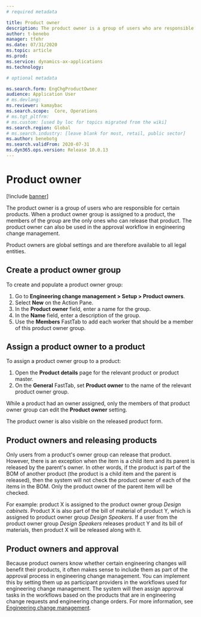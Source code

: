 ```yaml
---
# required metadata

title: Product owner
description: The product owner is a group of users who are responsible for certain products. When a product owner group is assigned to a product, the members of the group are the only ones who can release that product. The product owner can also be used in the approval workflow.
author: t-benebo
manager: tfehr
ms.date: 07/31/2020
ms.topic: article
ms.prod: 
ms.service: dynamics-ax-applications
ms.technology: 

# optional metadata

ms.search.form: EngChgProductOwner
audience: Application User
# ms.devlang: 
ms.reviewer: kamaybac
ms.search.scope:  Core, Operations
# ms.tgt_pltfrm: 
# ms.custom: [used by loc for topics migrated from the wiki]
ms.search.region: Global
# ms.search.industry: [leave blank for most, retail, public sector]
ms.author: benebotg
ms.search.validFrom: 2020-07-31
ms.dyn365.ops.version: Release 10.0.13
---
```


# Product owner

[!include [banner](../includes/banner.md)]

The product owner is a group of users who are responsible for certain products. When a product owner group is assigned to a product, the members of the group are the only ones who can release that product. The product owner can also be used in the approval workflow in engineering change management.

Product owners are global settings and are therefore available to all legal entities.

## Create a product owner group

To create and populate a product owner group:

1. Go to **Engineering change management \> Setup \> Product owners**.
2. Select **New** on the Action Pane.
3. In the **Product owner** field, enter a name for the group. <!-- KFM: What kind of value? How is this different from the name? BNG it is like when you use Name and Description for other fields, Name would be Product owner and name would be description, labels should be name and description here... KFM: OK, I wrote it like that for now (though it looks kind of silly). If we change these labels, we need to remember to update these steps.  -->
4. In the **Name** field, enter a description of the group.
5. Use the **Members** FastTab to add each worker that should be a member of this product owner group.

## Assign a product owner to a product

To assign a product owner group to a product:

1. Open the **Product details** page for the relevant product or product master.
1. On the **General** FastTab, set **Product owner** to the name of the relevant product owner group.

While a product had an owner assigned, only the members of that product owner group can edit the **Product owner** setting.

The product owner is also visible on the released product form. 

## Product owners and releasing products

Only users from a product's owner group can release that product. However, there is an exception when the item is a child item and its parent is released by the parent's owner. In other words, if the product is part of the BOM of another product (the product is a child item and the parent is released), then the system will not check the product owner of each of the items in the BOM. Only the product owner of the parent item will be checked.

For example: product X is assigned to the product owner group *Design cabinets*. Product X is also part of the bill of material of product Y, which is assigned to product owner group *Design Speakers*. If a user from the product owner group *Design Speakers* releases product Y and its bill of materials, then product X will be released along with it.

## Product owners and approval

Because product owners know whether certain engineering changes will benefit their products, it often makes sense to include them as part of the approval process in engineering change management. You can implement this by setting them up as participant providers in the workflows used for engineering change management. The system will then assign approval tasks in the workflows based on the products that are in engineering change requests and engineering change orders. For more information, see [Engineering change management](engineering-change-management.md).

<!-- KFM: I think this section misses some details about whether and how we can use owner-group records as part of a workflow.  BNG let's leave this for later-->

